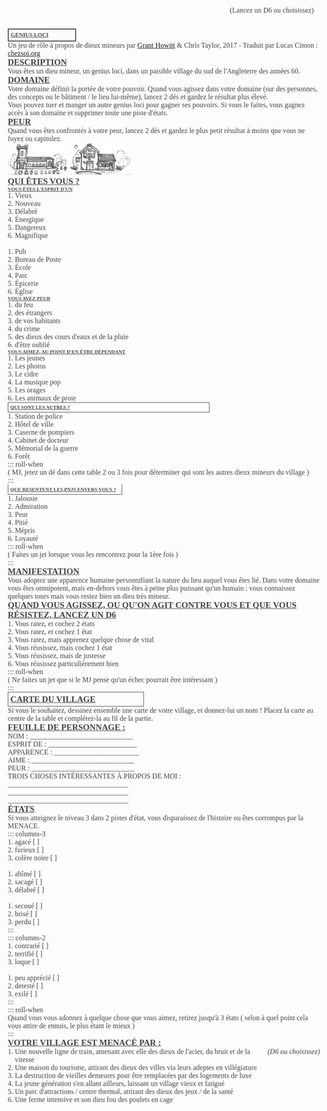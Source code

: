 ## Genius Loci
Un jeu de rôle à propos de dieux mineurs par [Grant Howitt](https://rowanrookanddecard.com/product/genius-loci/) & Chris Taylor, 2017 -
Traduit par Lucas Cimon : [chezsoi.org](https://chezsoi.org)

## Description
Vous êtes un dieu mineur, un genius loci, dans un paisible village du sud de l'Angleterre des années 60.

## Domaine
Votre domaine définit la portée de votre pouvoir.
Quand vous agissez dans votre domaine (sur des personnes, des concepts ou le bâtiment / le lieu lui-même),
lancez 2 dés et gardez le résultat plus élevé.

Vous pouvez tuer et manger un autre genius loci pour gagner ses pouvoirs.
Si vous le faites, vous gagnez accès à son domaine et supprimer toute une piste d'états.

## Peur
Quand vous êtes confrontés à votre peur, lancez 2 dés et gardez le plus petit résultat
à moins que vous ne fuyez ou capitulez.

![](img/church.png)
![](img/pub.png)

## Qui êtes vous ?
<span id="roll-or-pick">(Lancez un D6 ou choisissez)</span>

### Vous êtes l'esprit d'un
1. Vieux
2. Nouveau
3. Délabré
4. Énergique
5. Dangereux
6. Magnifique

<br>

1. Pub
2. Bureau de Poste
3. École
4. Parc
5. Épicerie
6. Église

### Vous avez peur
1. du feu
2. des étrangers
3. de vos habitants
4. du crime
5. des dieux des cours d'eaux et de la pluie
6. d'être oublié

### Vous aimez, au point d'en être dépendant
1. Les jeunes
2. Les photos
3. Le cidre
4. La musique pop
5. Les orages
6. Les animaux de proie

### Qui sont les autres ?
1. Station de police
2. Hôtel de ville
3. Caserne de pompiers
4. Cabinet de docteur
5. Mémorial de la guerre
6. Forêt

::: roll-when

( MJ, jetez un dé dans cette table 2 ou 3 fois
pour déterminer qui sont les autres dieux mineurs du village )

:::

### Que resentent les PNJs envers vous ?
1. Jalousie
2. Admiration
3. Peur
4. Pitié
5. Mépris
6. Loyauté

::: roll-when

( Faites un jet lorsque vous les rencontrez pour la 1ère fois )

:::

## Manifestation
Vous adoptez une apparence humaine personnifiant la nature du lieu auquel vous êtes lié.
Dans votre domaine vous êtes omnipotent, mais en-dehors vous êtes à peine plus puissant qu'un humain ;
vous connaissez quelques tours mais vous restez bien un dieu très mineur.

## Quand vous agissez, ou qu'on agit contre vous et que vous résistez, lancez un D6
1. Vous ratez, et cochez 2 états
2. Vous ratez, et cochez 1 état
3. Vous ratez, mais apprenez quelque chose de vital
4. Vous réusissez, mais cochez 1 état
5. Vous réusissez, mais de justesse
6. Vous réusissez particulièrement bien

::: roll-when

( Ne faites un jet que si le MJ pense qu'un échec pourrait être intéressant )

:::

## Carte du village
Si vous le souhaitez, dessinez ensemble une carte de votre village,
et donnez-lui un nom ! Placez la carte au centre de la table
et complétez-la au fil de la partie.

## Feuille de personnage :

NOM : _____________________________

ESPRIT DE : _________________________

APPARENCE : ________________________

AIME : _____________________________

PEUR : _____________________________

TROIS CHOSES INTÉRESSANTES À PROPOS DE MOI :

\__________________________________

\__________________________________

\__________________________________

## États
Si vous atteignez le niveau 3 dans 2 pistes d'état,
vous disparaissez de l'histoire ou êtes corrompus par la MENACE.

::: columns-3

1. agacé [ ]
2. furieux [ ]
3. colère noire [ ]

<br>

1. abîmé [ ]
2. sacagé [ ]
3. délabré [ ]

<br>

1. secoué [ ]
2. brisé [ ]
3. perdu [ ]

:::

::: columns-2

1. contrarié [ ]
2. terrifié [ ]
3. loque [ ]

<br>

1. peu apprécié [ ]
2. detesté [ ]
3. exilé [ ]

:::

::: roll-when

Quand vous vous adonnez à quelque chose que vous aimez,
retirez jusqu'à 3 états ( selon à quel point cela vous attire de ennuis,
le plus étant le mieux )

:::

## Votre village est menacé par :
<span style="float: right"><em>(D6 ou choisissez)</em></span>
1. Une nouvelle ligne de train, amenant avec elle des dieux de l'acier,
du bruit et de la vitesse
2. Une maison du tourisme, attirant des dieux des villes via leurs adeptes en villégiature
3. La destruction de vieilles demeures pour être remplacées par des logements de luxe
4. La jeune génération s'en allant ailleurs, laissant un village vieux et fatigué
5. Un parc d'attractions / centre thermal, attirant des dieux des jeux / de la santé
6. Une ferme intensive et son dieu fou des poulets en cage


<style>
@font-face {
  font-family: GunnyRewritten;
  src: url('fonts/gnyrwn971.ttf') format('truetype');
}

body {
  position: relative;
  font-family: GunnyRewritten;
  font-size: 1rem;
  color: #444;
  /* Should make font rendering prettier: */
  text-rendering: optimizeLegibility !important;
  max-width: 44rem;
  margin: 2rem auto;
}
p { margin: 0; }
ol { margin: 0; padding-left: 1rem; }
h2, h3 {
  margin: 0;
  text-transform: uppercase;
  text-decoration: underline;
}
h2 { font-size: 1.2rem; }
h3 { font-size: .7rem; }
section { position: absolute; }
#genius-loci {
  top: 0;
  left: 0;
  width: 20%;
  text-transform: uppercase;
  padding: .3rem;
  border: solid #444 2px;
  font-size: .8rem;
}
#genius-loci > h2 { font-size: 1.7rem; }
#description {
  top: 0;
  left: 23%;
  width: 25%;
  font-size: 1.2rem;
}
#description > h2 { display: none; }
#domaine {
  top: 9rem;
  left: 0;
  width: 48%;
}
#peur {
  top: 20rem;
  left: 0;
  width: 49%;
}
#peur > p:last-of-type {
  display: flex;
  justify-content: space-between;
}
img { max-height: 4.5rem; }
#qui-tes-vous- {
  top: 0;
  left: 50%;
  width: 50%;
}
#qui-tes-vous- > h2 { text-decoration: none; }
#qui-tes-vous- > ol { font-size: .85rem; }
#roll-or-pick {
  position: absolute;
  top: 0;
  right: 0;
  padding-right: 4rem;
}
#vous-tes-l-esprit-d-un {
  top: 2rem;
  width: 60%;
  columns: 2;
  column-gap: 0;
}
#vous-avez-peur {
  right: 0;
  width: 40%;
}
#vous-aimez-au-point-d-en-tre-d-pendant {
  top: 11rem;
  width: 30%;
}
#qui-sont-les-autres- {
  top: 12rem;
  right: 0;
  width: 63%;
  padding: .3rem;
  border: solid #444 1px;
}
.roll-when {
  position: absolute;
  top: 0;
  right: 0;
  width: 50%;
  font-size: .7rem;
}
#qui-sont-les-autres- > .roll-when { top: .3rem; }
#que-resentent-les-pnjs-envers-vous- {
  top: 21.28rem;
  right: 0;
  width: 35%;
  padding: .3rem;
  border: solid #444 1px;
  background: white;
  border-top: none;
}
#que-resentent-les-pnjs-envers-vous- > .roll-when { top: 5rem; }
#manifestation {
  top: 22.2rem;
  left: 50%;
  width: 30%;
}
#quand-vous-agissez-ou-qu-on-agit-contre-vous-et-que-vous-r-sistez-lancez-un-d6 {
  top: 30rem;
  width: 50%;
}
#quand-vous-agissez-ou-qu-on-agit-contre-vous-et-que-vous-r-sistez-lancez-un-d6 > .roll-when { top: 7.5rem; width: 33%; }
#feuille-de-personnage- {
  top: 33.3rem;
  right: 0;
  width: 45%;
}
#carte-du-village {
  top: 42rem;
  left: 5%;
  width: 42%;
  padding: .3rem;
  border: solid #444 1px;
}
#feuille-de-personnage- > h2 { text-decoration: none; padding-left: 2rem; }
#tats {
  top: 49rem;
  left: 0;
  width: 60%;
}
.columns-2, .columns-3 { position: absolute; }
.columns-3 { columns: 3; width: 80%; top: 4.5rem; }
.columns-2 { columns: 2; width: 55%; top: 9rem; }
input[type="checkbox"] {
  position: absolute; /* take it out of document flow */
  opacity: 0;         /* hide it */
}
input[type="checkbox"] + label:before {
  content: '';
  display: inline-block;
  width: .8rem;
  height: .8rem;
  border: solid 1px #444;
  float: right;
}
#tats > .roll-when { top: 9rem; width: 40%; }
#votre-village-est-menac-par- {
  top: 47rem;
  right: 0;
  width: 39%;
}
#votre-village-est-menac-par- > ol { font-size: .85rem; }
</style>
